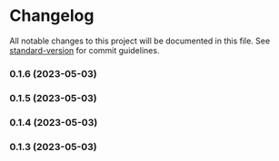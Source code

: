 # Changelog

All notable changes to this project will be documented in this file. See [standard-version](https://github.com/conventional-changelog/standard-version) for commit guidelines.

### 0.1.6 (2023-05-03)

### 0.1.5 (2023-05-03)

### 0.1.4 (2023-05-03)

### 0.1.3 (2023-05-03)
